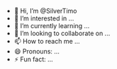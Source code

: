 - 👋 Hi, I’m @SilverTimo
- 👀 I’m interested in ...
- 🌱 I’m currently learning ...
- 💞️ I’m looking to collaborate on ...
- 📫 How to reach me ...
- 😄 Pronouns: ...
- ⚡ Fun fact: ...

<!---
SilverTimo/SilverTimo is a ✨ special ✨ repository because its `README.md` (this file) appears on your GitHub profile.
You can click the Preview link to take a look at your changes.
--->
